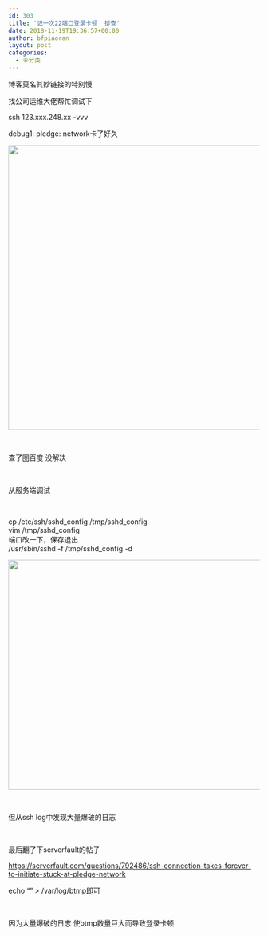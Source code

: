 ```yaml
---
id: 303
title: '记一次22端口登录卡顿  排查'
date: 2018-11-19T19:36:57+00:00
author: bfpiaoran
layout: post
categories:
  - 未分类
---
```

博客莫名其妙链接的特别慢

找公司运维大佬帮忙调试下

ssh 123.xxx.248.xx -vvv

debug1: pledge: network卡了好久

<img class="alignnone size-full wp-image-304" src="http://www.cuijianxiong.top/wp-content/uploads/2018/11/111.png" alt="" width="668" height="569" srcset="http://www.cuijianxiong.top/wp-content/uploads/2018/11/111.png 668w, http://www.cuijianxiong.top/wp-content/uploads/2018/11/111-300x256.png 300w" sizes="(max-width: 709px) 85vw, (max-width: 909px) 67vw, (max-width: 984px) 61vw, (max-width: 1362px) 45vw, 600px" /> 

&nbsp;

查了圈百度 没解决

&nbsp;

从服务端调试

&nbsp;

cp /etc/ssh/sshd\_config /tmp/sshd\_config  
vim /tmp/sshd_config  
端口改一下，保存退出  
/usr/sbin/sshd -f /tmp/sshd_config -d

<img class="alignnone size-full wp-image-305" src="http://www.cuijianxiong.top/wp-content/uploads/2018/11/111-1.png" alt="" width="675" height="459" srcset="http://www.cuijianxiong.top/wp-content/uploads/2018/11/111-1.png 675w, http://www.cuijianxiong.top/wp-content/uploads/2018/11/111-1-300x204.png 300w" sizes="(max-width: 709px) 85vw, (max-width: 909px) 67vw, (max-width: 984px) 61vw, (max-width: 1362px) 45vw, 600px" /> 

&nbsp;

但从ssh log中发现大量爆破的日志

&nbsp;

最后翻了下serverfault的帖子

https://serverfault.com/questions/792486/ssh-connection-takes-forever-to-initiate-stuck-at-pledge-network

echo &#8220;&#8221; > /var/log/btmp即可

&nbsp;

因为大量爆破的日志 使btmp数量巨大而导致登录卡顿